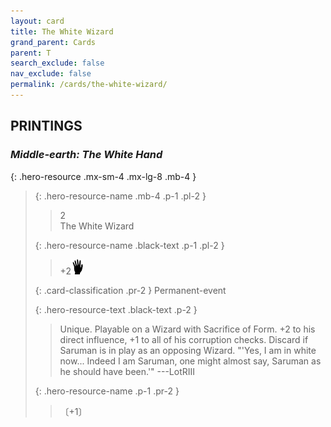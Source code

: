 ```yaml
---
layout: card
title: The White Wizard
grand_parent: Cards
parent: T
search_exclude: false
nav_exclude: false
permalink: /cards/the-white-wizard/
---
```


## PRINTINGS


### _Middle-earth: The White Hand_

{: .hero-resource .mx-sm-4 .mx-lg-8 .mb-4 }
> {: .hero-resource-name .mb-4 .p-1 .pl-2 }
> > <div class="card-mp">2</div>
> > <div class="card-name">The White Wizard</div>
>
> {: .hero-resource-name .black-text .p-1 .pl-2 }
> > +2![](/assets/images/di.svg)
>
> {: .card-classification .pr-2 }
> Permanent-event
>
> {: .hero-resource-text .black-text .p-2 }
> > Unique. Playable on a Wizard with Sacrifice of Form. +2 to his direct influence, +1 to all of his corruption checks. Discard if Saruman is in play as an opposing Wizard.   "'Yes, I am in white now... Indeed I am Saruman, one might almost say, Saruman as he should have been.'" ---LotRIII 
> 
> {: .hero-resource-name .p-1 .pr-2 }
> > <div class="card-shield"></div>
> > <div class="card-corruption">〔+1〕</div>
